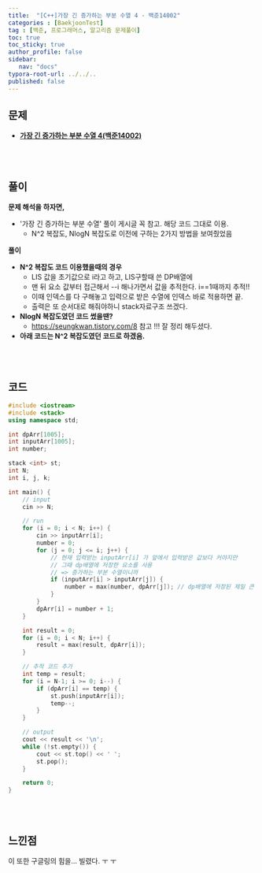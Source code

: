 ```yaml
---
title:  "[C++]가장 긴 증가하는 부분 수열 4 - 백준14002"
categories : [BaekjoonTest]
tag : [백준, 프로그래머스, 알고리즘 문제풀이]
toc: true
toc_sticky: true
author_profile: false
sidebar:
   nav: "docs"
typora-root-url: ../../..
published: false
---
```




## 문제

* **[가장 긴 증가하는 부분 수열 4(백준14002)](https://www.acmicpc.net/problem/14002)**

<br><br>

## 풀이

**문제 해석을 하자면,**

* '가장 긴 증가하는 부분 수열' 풀이 게시글 꼭 참고. 해당 코드 그대로 이용.
  * N^2 복잡도, NlogN 복잡도로 이전에 구하는 2가지 방법을 보여줬었음
  



**풀이**

- **N^2 복잡도 코드 이용했을때의 경우**
  - LIS 값을 초기값으로 i라고 하고, LIS구할때 쓴 DP배열에
  - 맨 뒤 요소 값부터 접근해서 --i 해나가면서 값을 추적한다. i==1때까지 추적!!
  - 이때 인덱스를 다 구해놓고 입력으로 받은 수열에 인덱스 바로 적용하면 끝.
  - 출력은 또 순서대로 해줘야하니 stack자료구조 쓰겠다.
- **NlogN 복잡도였던 코드 썼을땐?**
  - https://seungkwan.tistory.com/8 참고 !!! 잘 정리 해두셨다.
- **아래 코드는 N^2 복잡도였던 코드로 하겠음.**




<br><br>

## 코드

```c++
#include <iostream>
#include <stack>
using namespace std;

int dpArr[1005];
int inputArr[1005];
int number;

stack <int> st;
int N;
int i, j, k;

int main() {
	// input
	cin >> N;

	// run
	for (i = 0; i < N; i++) {
		cin >> inputArr[i];
		number = 0;
		for (j = 0; j <= i; j++) {
			// 현재 입력받는 inputArr[i] 가 앞에서 입력받은 값보다 커야지만
			// 그때 dp배열에 저장한 요소를 사용
			// => 증가하는 부분 수열이니까
			if (inputArr[i] > inputArr[j]) {
				number = max(number, dpArr[j]); // dp배열에 저장된 제일 큰 요소 사용
			}
		}
		dpArr[i] = number + 1;
	}

	int result = 0;
	for (i = 0; i < N; i++) {
		result = max(result, dpArr[i]);
	}

    // 추적 코드 추가
	int temp = result;
	for (i = N-1; i >= 0; i--) {
		if (dpArr[i] == temp) {
			st.push(inputArr[i]);
			temp--;
		}
	}

	// output
	cout << result << '\n';
	while (!st.empty()) {
		cout << st.top() << ' ';
		st.pop();
	}

	return 0;
}
```

<br><br>

## 느낀점

이 또한 구글링의 힘을... 빌렸다. ㅜ ㅜ

